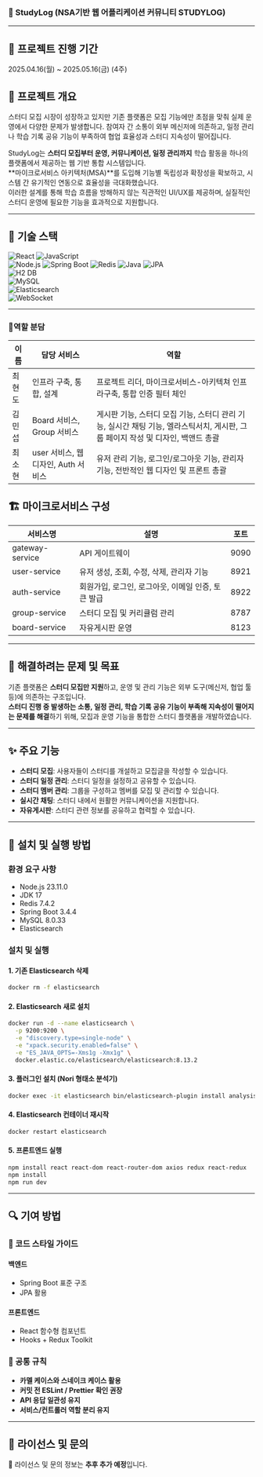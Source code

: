 ### 📖 StudyLog (NSA기반 웹 어플리케이션 커뮤니티 STUDYLOG)
---


## 📘 프로젝트 진행 기간
2025.04.16(월) ~ 2025.05.16(금) (4주)


## 📌 프로젝트 개요
스터디 모집 시장이 성장하고 있지만 기존 플랫폼은 모집 기능에만 초점을 맞춰 실제 운영에서 다양한 문제가 발생합니다. 참여자 간 소통이 외부 메신저에 의존하고, 일정 관리나 학습 기록 공유 기능이 부족하여 협업 효율성과 스터디 지속성이 떨어집니다. 

StudyLog는 **스터디 모집부터 운영, 커뮤니케이션, 일정 관리까지** 학습 활동을 하나의 플랫폼에서 제공하는 웹 기반 통합 시스템입니다.  
**마이크로서비스 아키텍처(MSA)**를 도입해 기능별 독립성과 확장성을 확보하고, 시스템 간 유기적인 연동으로 효율성을 극대화했습니다.  
이러한 설계를 통해 학습 흐름을 방해하지 않는 직관적인 UI/UX를 제공하며, 실질적인 스터디 운영에 필요한 기능을 효과적으로 지원합니다.

---

## 🔧 기술 스택
![React](https://img.shields.io/badge/React-61DAFB?style=for-the-badge&logo=react&logoColor=white)
![JavaScript](https://img.shields.io/badge/JavaScript-F7DF1E?style=for-the-badge&logo=javascript&logoColor=black)  
![Node.js](https://img.shields.io/badge/Node.js-339933?style=for-the-badge&logo=nodedotjs&logoColor=white)
![Spring Boot](https://img.shields.io/badge/Spring%20Boot-6DB33F?style=for-the-badge&logo=springboot&logoColor=white) 
![Redis](https://img.shields.io/badge/Redis-DC382D?style=for-the-badge&logo=redis&logoColor=white)
![Java](https://img.shields.io/badge/Java-007396?style=for-the-badge&logo=openjdk&logoColor=white)
![JPA](https://img.shields.io/badge/JPA-59666C?style=for-the-badge)  
![H2 DB](https://img.shields.io/badge/H2-004d99?style=for-the-badge&logo=h2&logoColor=white)  
![MySQL](https://img.shields.io/badge/MySQL-4479A1?style=for-the-badge&logo=mysql&logoColor=white)  
![Elasticsearch](https://img.shields.io/badge/Elasticsearch-005571?style=for-the-badge&logo=elasticsearch&logoColor=white)  
![WebSocket](https://img.shields.io/badge/WebSocket-333333?style=for-the-badge)

---

### 💪역할 분담
| 이름 | 담당 서비스 | 역할 |
|---------|-------------|----------------------------|
| 최현도 | 인프라 구축, 통합, 설계 | 프로젝트 리더, 마이크로서비스-아키텍쳐 인프라구축, 통합 인증 필터 체인 |
| 김민섭 | Board 서비스, Group 서비스 | 게시판 기능, 스터디 모집 기능, 스터디 관리 기능, 실시간 채팅 기능, 엘라스틱서치, 게시판, 그룹 페이지 작성 및 디자인, 백앤드 총괄 |
| 최소현 | user 서비스, 웹 디자인, Auth 서비스 | 유저 관리 기능, 로그인/로그아웃 기능, 관리자 기능, 전반적인 웹 디자인 및 프론트 총괄 |


## 🏗 마이크로서비스 구성
| 서비스명 | 설명 | 포트 |
|----------|----------------------------|------|
| gateway-service | API 게이트웨이 | 9090 |
| user-service | 유저 생성, 조회, 수정, 삭제, 관리자 기능 | 8921 |
| auth-service | 회원가입, 로그인, 로그아웃, 이메일 인증, 토큰 발급 | 8922 |
| group-service | 스터디 모집 및 커리큘럼 관리 | 8787 |
| board-service | 자유게시판 운영 | 8123 |

---

## 🎯 해결하려는 문제 및 목표
기존 플랫폼은 **스터디 모집만 지원**하고, 운영 및 관리 기능은 외부 도구(메신저, 협업 툴 등)에 의존하는 구조입니다.  
**스터디 진행 중 발생하는 소통, 일정 관리, 학습 기록 공유 기능이 부족해 지속성이 떨어지는 문제를 해결**하기 위해, 모집과 운영 기능을 통합한 스터디 플랫폼을 개발하였습니다.

---

## ✨ 주요 기능
- **스터디 모집**: 사용자들이 스터디를 개설하고 모집글을 작성할 수 있습니다.  
- **스터디 일정 관리**: 스터디 일정을 설정하고 공유할 수 있습니다.  
- **스터디 멤버 관리**: 그룹을 구성하고 멤버를 모집 및 관리할 수 있습니다.  
- **실시간 채팅**: 스터디 내에서 원활한 커뮤니케이션을 지원합니다.  
- **자유게시판**: 스터디 관련 정보를 공유하고 협력할 수 있습니다.  

---

## 🚀 설치 및 실행 방법
### 환경 요구 사항
- Node.js 23.11.0  
- JDK 17  
- Redis 7.4.2  
- Spring Boot 3.4.4  
- MySQL 8.0.33  
- Elasticsearch  

### 설치 및 실행
#### 1. 기존 Elasticsearch 삭제
```bash
docker rm -f elasticsearch
```

#### 2. Elasticsearch 새로 설치
```bash
docker run -d --name elasticsearch \
  -p 9200:9200 \
  -e "discovery.type=single-node" \
  -e "xpack.security.enabled=false" \
  -e "ES_JAVA_OPTS=-Xms1g -Xmx1g" \
  docker.elastic.co/elasticsearch/elasticsearch:8.13.2
```

#### 3. 플러그인 설치 (Nori 형태소 분석기)
```bash
docker exec -it elasticsearch bin/elasticsearch-plugin install analysis-nori
```

#### 4. Elasticsearch 컨테이너 재시작
```bash
docker restart elasticsearch
```

#### 5. 프론트엔드 실행
```bash
npm install react react-dom react-router-dom axios redux react-redux
npm install
npm run dev
```

---

## 🔍 기여 방법
### 🎯 코드 스타일 가이드
#### 백엔드
- Spring Boot 표준 구조  
- JPA 활용  

#### 프론트엔드
- React 함수형 컴포넌트  
- Hooks + Redux Toolkit  

### 📌 공통 규칙
- **카멜 케이스와 스네이크 케이스 활용**  
- **커밋 전 ESLint / Prettier 확인 권장**  
- **API 응답 일관성 유지**  
- **서비스/컨트롤러 역할 분리 유지**  

---

## 📜 라이선스 및 문의
🚨 라이선스 및 문의 정보는 **추후 추가 예정**입니다.

